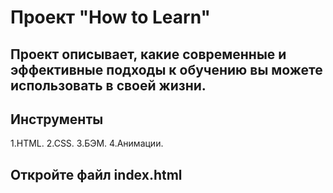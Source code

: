 # Проект "How to Learn"
## Проект описывает, какие современные и эффективные подходы к обучению вы можете использовать в своей жизни.
## Инструменты
1.HTML. 
2.CSS. 
3.БЭМ. 
4.Анимации.
## Откройте файл index.html